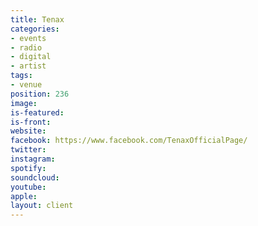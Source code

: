 ```yaml
---
title: Tenax
categories:
- events
- radio
- digital
- artist
tags:
- venue
position: 236
image: 
is-featured: 
is-front: 
website: 
facebook: https://www.facebook.com/TenaxOfficialPage/
twitter: 
instagram: 
spotify: 
soundcloud: 
youtube: 
apple: 
layout: client
---
```


